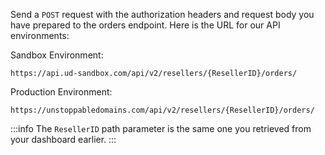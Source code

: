 Send a `POST` request with the authorization headers and request body you have prepared to the orders endpoint. Here is the URL for our API environments:

Sandbox Environment:

```
https://api.ud-sandbox.com/api/v2/resellers/{ResellerID}/orders/
```

Production Environment:

```
https://unstoppabledomains.com/api/v2/resellers/{ResellerID}/orders/
```

:::info
The `ResellerID` path parameter is the same one you retrieved from your dashboard earlier.
:::
